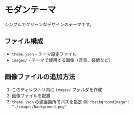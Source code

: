 # モダンテーマ

シンプルでクリーンなデザインのテーマです。

## ファイル構成
- `theme.json` - テーマ設定ファイル
- `images/` - テーマで使用する画像（背景、装飾など）

## 画像ファイルの追加方法
1. このディレクトリ内に `images/` フォルダを作成
2. 画像ファイルを配置
3. `theme.json` の該当箇所でパスを指定
   例: `"backgroundImage": "./images/background.png"`
